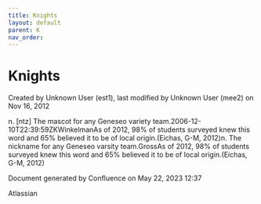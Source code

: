 ```yaml
---
title: Knights
layout: default
parent: K
nav_order:
---
```


# Knights

Created by  Unknown User (est1), last modified by  Unknown User (mee2) on Nov 16, 2012

n. [ntz] The mascot for any Geneseo variety team.2006-12-10T22:39:59ZKWinkelmanAs of 2012, 98% of students surveyed knew this word and 65% believed it to be of local origin.(Eichas, G-M, 2012)n. The nickname for any Geneseo varsity team.GrossAs of 2012, 98% of students surveyed knew this word and 65% believed it to be of local origin.(Eichas, G-M, 2012)  

Document generated by Confluence on May 22, 2023 12:37

Atlassian
